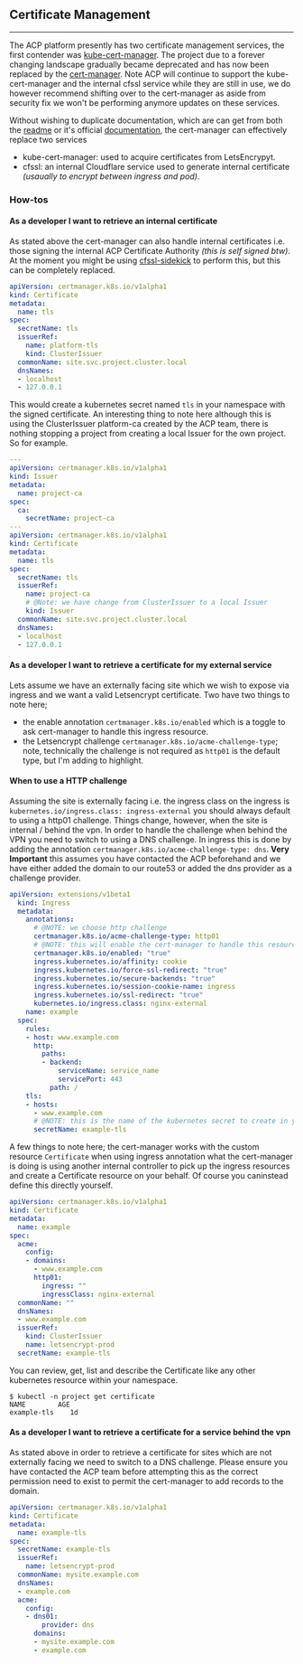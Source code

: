 ## **Certificate Management**
----

The ACP platform presently has two certificate management services, the first contender was [kube-cert-manager](https://github.com/PalmStoneGames/kube-cert-manager). The project due to a forever changing landscape gradually became deprecated and has now been replaced by the [cert-manager](https://github.com/jetstack/cert-manager). Note ACP will continue to support the kube-cert-manager and the internal cfssl service while they are still in use, we do however recommend shifting over to the cert-manager as aside from security fix we won't be performing anymore updates on these services.

Without wishing to duplicate documentation, which are can get from both the [readme](https://github.com/jetstack/cert-manager/blob/master/README.md) or it's official [documentation](https://cert-manager.readthedocs.io/en/latest/), the cert-manager can effectively replace two services

- kube-cert-manager: used to acquire certificates from LetsEncrypyt.
- cfssl: an internal Cloudflare service used to generate internal certificate _(usaually to encrypt between ingress and pod)_.

### **How-tos**

#### **As a developer I want to retrieve an internal certificate**

As stated above the cert-manager can also handle internal certificates i.e. those signing the internal ACP Certificate Authority _(this is self signed btw)_. At the moment you might be using [cfssl-sidekick](https://github.com/UKHomeOffice/cfssl-sidekick) to perform this, but this can be completely replaced.

```YAML
apiVersion: certmanager.k8s.io/v1alpha1
kind: Certificate
metadata:
  name: tls
spec:
  secretName: tls
  issuerRef:
    name: platform-tls
    kind: ClusterIssuer
  commonName: site.svc.project.cluster.local
  dnsNames:
  - localhost
  - 127.0.0.1
```

This would create a kubernetes secret named `tls` in your namespace with the signed certificate. An interesting thing to note here although this is using the ClusterIssuer platform-ca created by the ACP team, there is nothing stopping a project from creating a local Issuer for the own project. So for example.

```YAML
---
apiVersion: certmanager.k8s.io/v1alpha1
kind: Issuer
metadata:
  name: project-ca
spec:
  ca:
    secretName: project-ca
---
apiVersion: certmanager.k8s.io/v1alpha1
kind: Certificate
metadata:
  name: tls
spec:
  secretName: tls
  issuerRef:
    name: project-ca
    # @Note: we have change from ClusterIssuer to a local Issuer
    kind: Issuer
  commonName: site.svc.project.cluster.local
  dnsNames:
  - localhost
  - 127.0.0.1
```

#### **As a developer I want to retrieve a certificate for my external service**

Lets assume we have an externally facing site which we wish to expose via ingress and we want a valid Letsencrypt certificate. Two have two things to note here;

- the enable annotation `certmanager.k8s.io/enabled` which is a toggle to ask cert-manager to handle this ingress resource.
- the Letsencrypt challenge `certmanager.k8s.io/acme-challenge-type`; note, technically the challenge is not required as `http01` is the default type, but I'm adding to highlight.

#### **When to use a HTTP challenge**

Assuming the site is externally facing i.e. the ingress class on the ingress is `kubernetes.io/ingress.class: ingress-external` you should always default to using a http01 challenge. Things change, however, when the site is internal / behind the vpn. In order to handle the challenge when behind the VPN you need to switch to using a DNS challenge. In ingress this is done by adding the annotation `certmanager.k8s.io/acme-challenge-type: dns`. **Very Important** this assumes you have contacted the ACP beforehand and we have either added the domain to our route53 or added the dns provider as a challenge provider.

```YAML
apiVersion: extensions/v1beta1
  kind: Ingress
  metadata:
    annotations:
      # @NOTE: we choose http challenge
      certmanager.k8s.io/acme-challenge-type: http01
      # @NOTE: this will enable the cert-manager to handle this resource
      certmanager.k8s.io/enabled: "true"
      ingress.kubernetes.io/affinity: cookie
      ingress.kubernetes.io/force-ssl-redirect: "true"
      ingress.kubernetes.io/secure-backends: "true"
      ingress.kubernetes.io/session-cookie-name: ingress
      ingress.kubernetes.io/ssl-redirect: "true"
      kubernetes.io/ingress.class: nginx-external
    name: example
  spec:
    rules:
    - host: www.example.com
      http:
        paths:
        - backend:
            serviceName: service_name
            servicePort: 443
          path: /
    tls:
    - hosts:
      - www.example.com
      # @NOTE: this is the name of the kubernetes secret to create in your namespace
      secretName: example-tls
```

A few things to note here; the cert-manager works with the custom resource `Certificate` when using ingress annotation what the cert-manager is doing is using another internal controller to pick up the ingress resources and create a Certificate resource on your behalf. Of course you caninstead define this directly yourself.

```YAML
apiVersion: certmanager.k8s.io/v1alpha1
kind: Certificate
metadata:
  name: example
spec:
  acme:
    config:
    - domains:
      - www.example.com
      http01:
        ingress: ""
        ingressClass: nginx-external
  commonName: ""
  dnsNames:
  - www.example.com
  issuerRef:
    kind: ClusterIssuer
    name: letsencrypt-prod
  secretName: example-tls
```

You can review, get, list and describe the Certificate like any other kubernetes resource within your namespace.

```shell
$ kubectl -n project get certificate
NAME        AGE
example-tls    1d
```

#### **As a developer I want to retrieve a certificate for a service behind the vpn**

As stated above in order to retrieve a certificate for sites which are not externally facing we need to switch to a DNS challenge. Please ensure you have contacted the ACP team before attempting this as the correct permission need to exist to permit the cert-manager to add records to the domain.

```YAML
apiVersion: certmanager.k8s.io/v1alpha1
kind: Certificate
metadata:
  name: example-tls
spec:
  secretName: example-tls
  issuerRef:
    name: letsencrypt-prod
  commonName: mysite.example.com
  dnsNames:
  - example.com
  acme:
    config:
    - dns01:
        provider: dns
      domains:
      - mysite.example.com
      - example.com
```
